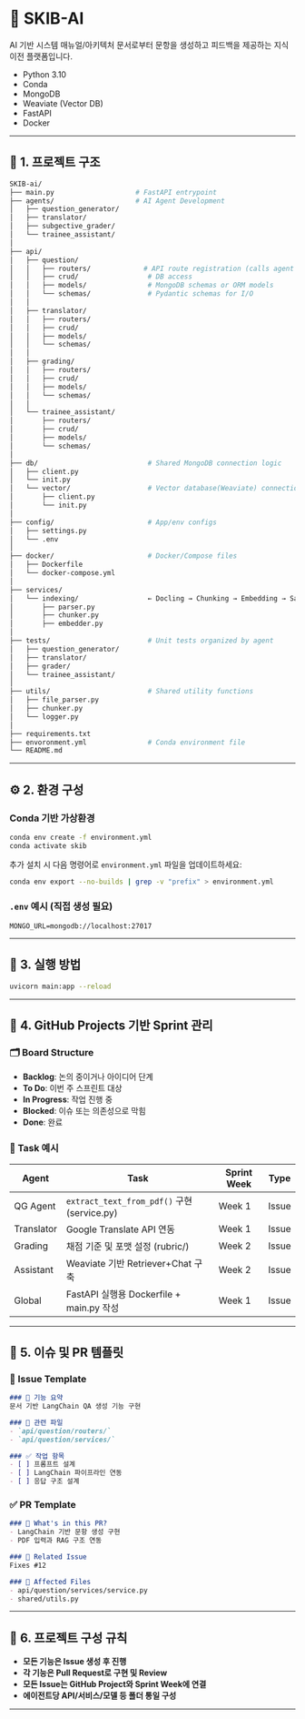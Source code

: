 # 🧠 SKIB-AI

AI 기반 시스템 매뉴얼/아키텍처 문서로부터 문항을 생성하고 피드백을 제공하는 지식 이전 플랫폼입니다.  

- Python 3.10
- Conda
- MongoDB
- Weaviate (Vector DB)
- FastAPI
- Docker

---

## 📁 1. 프로젝트 구조

```bash
SKIB-ai/
├── main.py                    # FastAPI entrypoint
├── agents/                    # AI Agent Development
│   ├── question_generator/
│   ├── translator/
│   ├── subgective_grader/
│   └── trainee_assistant/
│
├── api/                        
│   ├── question/
│   │   ├── routers/             # API route registration (calls agent logic)
│   │   ├── crud/                 # DB access
│   │   ├── models/               # MongoDB schemas or ORM models
│   │   └── schemas/              # Pydantic schemas for I/O
│   │
│   ├── translator/
│   │   ├── routers/
│   │   ├── crud/
│   │   ├── models/
│   │   └── schemas/
│   │
│   ├── grading/
│   │   ├── routers/
│   │   ├── crud/
│   │   ├── models/
│   │   └── schemas/
│   │
│   └── trainee_assistant/
│       ├── routers/
│       ├── crud/
│       ├── models/
│       └── schemas/
│
├── db/                           # Shared MongoDB connection logic
│   ├── client.py
│   └── init.py
│   └── vector/                   # Vector database(Weaviate) connection logic
│       ├── client.py
│       └── init.py
│
├── config/                       # App/env configs
│   ├── settings.py
│   └── .env
│
├── docker/                       # Docker/Compose files
│   ├── Dockerfile
│   └── docker-compose.yml
│
├── services/
│   └── indexing/                 ← Docling → Chunking → Embedding → Save
│       ├── parser.py
│       ├── chunker.py
│       ├── embedder.py
│
├── tests/                        # Unit tests organized by agent
│   ├── question_generator/
│   ├── translator/
│   ├── grader/
│   └── trainee_assistant/
│
├── utils/                        # Shared utility functions
│   ├── file_parser.py
│   ├── chunker.py
│   └── logger.py
│
├── requirements.txt
├── envoronment.yml               # Conda environment file
└── README.md
```

---

## ⚙️ 2. 환경 구성

### Conda 기반 가상환경

```bash
conda env create -f environment.yml
conda activate skib
```

추가 설치 시 다음 명령어로 `environment.yml` 파일을 업데이트하세요:

```bash
conda env export --no-builds | grep -v "prefix" > environment.yml
```

### `.env` 예시 (직접 생성 필요)

```env
MONGO_URL=mongodb://localhost:27017
```

---

## 🚀 3. 실행 방법

```bash
uvicorn main:app --reload
```

---

## 🧭 4. GitHub Projects 기반 Sprint 관리

### 🗂 Board Structure

* **Backlog**: 논의 중이거나 아이디어 단계
* **To Do**: 이번 주 스프린트 대상
* **In Progress**: 작업 진행 중
* **Blocked**: 이슈 또는 의존성으로 막힘
* **Done**: 완료

### 🧩 Task 예시

| Agent      | Task                                      | Sprint Week | Type  |
| ---------- | ----------------------------------------- | ----------- | ----- |
| QG Agent   | `extract_text_from_pdf()` 구현 (service.py) | Week 1      | Issue |
| Translator | Google Translate API 연동                   | Week 1      | Issue |
| Grading    | 채점 기준 및 포맷 설정 (rubric/)                   | Week 2      | Issue |
| Assistant  | Weaviate 기반 Retriever+Chat 구축             | Week 2      | Issue |
| Global     | FastAPI 실행용 Dockerfile + main.py 작성       | Week 1      | Issue |

---

## 📝 5. 이슈 및 PR 템플릿

### 📌 Issue Template

```md
### 🧠 기능 요약
문서 기반 LangChain QA 생성 기능 구현

### 📂 관련 파일
- `api/question/routers/`
- `api/question/services/`

### ✅ 작업 항목
- [ ] 프롬프트 설계
- [ ] LangChain 파이프라인 연동
- [ ] 응답 구조 설계
```

### ✅ PR Template

```md
### 🚀 What's in this PR?
- LangChain 기반 문항 생성 구현
- PDF 입력과 RAG 구조 연동

### 🔗 Related Issue
Fixes #12

### 📁 Affected Files
- api/question/services/service.py
- shared/utils.py
```

---

## 📎 6. 프로젝트 구성 규칙

* **모든 기능은 Issue 생성 후 진행**
* **각 기능은 Pull Request로 구현 및 Review**
* **모든 Issue는 GitHub Project와 Sprint Week에 연결**
* **에이전트당 API/서비스/모델 등 폴더 통일 구성**

---
